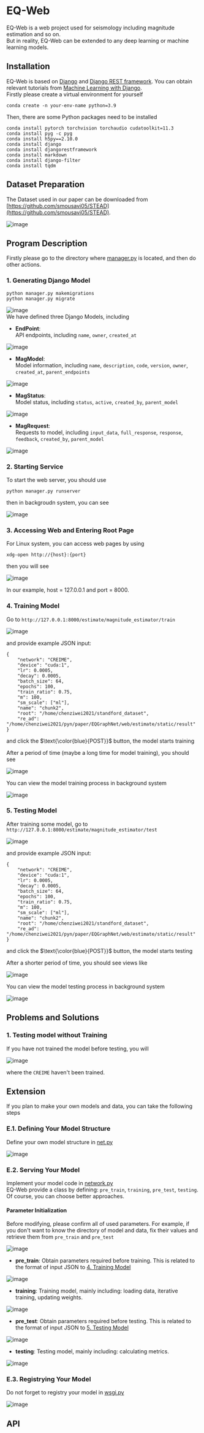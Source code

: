 # EQ-Web
EQ-Web is a web project used for seismology including magnitude estimation and so on. <br>
But in reality, EQ-Web can be extended to any deep learning or machine learning models. <br>


## Installation
EQ-Web is based on [Django](https://docs.djangoproject.com) and [Django REST framework](https://www.django-rest-framework.org/). You can obtain relevant tutorials from [Machine Learning with Django](https://www.deploymachinelearning.com/).<br>
Firstly please create a virtual environment for yourself<br>
```
conda create -n your-env-name python=3.9
```
Then, there are some Python packages need to be installed<br>
```
conda install pytorch torchvision torchaudio cudatoolkit=11.3
conda install pyg -c pyg
conda install h5py==2.10.0
conda install django
conda install djangorestframework
conda install markdown
conda install django-filter
conda install tqdm
```


## Dataset Preparation
The Dataset used in our paper can be downloaded from [https://github.com/smousavi05/STEAD](https://github.com/smousavi05/STEAD).

![image](https://github.com/czw1296924847/EQ-Web/blob/main/image/dataset_structure.png)<br>

## Program Description
Firstly please go to the directory where [manager.py](https://github.com/czw1296924847/EQ-Web/blob/main/manage.py) is located, and then do other actions.

### 1. Generating Django Model
```
python manager.py makemigrations
python manager.py migrate
```
![image](https://github.com/czw1296924847/EQ-Web/blob/main/image/generate_model.png)<br>
We have defined three Django Models, including<br>
- **EndPoint**:<br>
API endpoints,       including `name`, `owner`, `created_at` <br>

![image](https://github.com/czw1296924847/EQ-Web/blob/main/image/EndPoint.png)<br>


- **MagModel**:<br>
Model information,   including `name`, `description`, `code`, `version`, `owner`, `created_at`, `parent_endpoints` <br>

![image](https://github.com/czw1296924847/EQ-Web/blob/main/image/MagModel.png)<br>


- **MagStatus**:<br>
Model status,       including `status`, `active`, `created_by`, `parent_model` <br>

![image](https://github.com/czw1296924847/EQ-Web/blob/main/image/MagStatus.png)<br>


- **MagRequest**:<br>
Requests to model,   including `input_data`, `full_response`, `response`, `feedback`, `created_by`, `parent_model`

![image](https://github.com/czw1296924847/EQ-Web/blob/main/image/MagRequest.png)<br>



### 2. Starting Service
To start the web server, you should use
```
python manager.py runserver
```
then in backgroudn system, you can see <br>

![image](https://github.com/czw1296924847/EQ-Web/blob/main/image/run_server.png)<br>

### 3. Accessing Web and Entering Root Page
For Linux system, you can access web pages by using <br>
```
xdg-open http://{host}:{port}
```
then you will see <br>

![image](https://github.com/czw1296924847/EQ-Web/blob/main/image/root_page.png)<br>

In our example, host = 127.0.0.1 and port = 8000.


### 4. Training Model
<a name="section-train"></a>  Go to `http://127.0.0.1:8000/estimate/magnitude_estimator/train` <br>

![image](https://github.com/czw1296924847/EQ-Web/blob/main/image/train_before.png)<br>

and provide example JSON input:
```
{
    "network": "CREIME",
    "device": "cuda:1",
    "lr": 0.0005,
    "decay": 0.0005,
    "batch_size": 64,
    "epochs": 100,
    "train_ratio": 0.75,
    "m": 100,
    "sm_scale": ["ml"],
    "name": "chunk2",
    "root": "/home/chenziwei2021/standford_dataset",
    "re_ad": "/home/chenziwei2021/pyn/paper/EQGraphNet/web/estimate/static/result"
}
```
and click the $\text{\color{blue}{POST}}$ button, the model starts training <br>

After a period of time (maybe a long time for model training), you should see <br>

![image](https://github.com/czw1296924847/EQ-Web/blob/main/image/train_after.png)<br>

You can view the model training process in background system <br>

![image](https://github.com/czw1296924847/EQ-Web/blob/main/image/train_process.png)

### 5. Testing Model
<a name="section-test"></a> After training some model, go to `http://127.0.0.1:8000/estimate/magnitude_estimator/test` <br>

![image](https://github.com/czw1296924847/EQ-Web/blob/main/image/test_before.png)<br>

and provide example JSON input:
```
{
    "network": "CREIME",
    "device": "cuda:1",
    "lr": 0.0005,
    "decay": 0.0005,
    "batch_size": 64,
    "epochs": 100,
    "train_ratio": 0.75,
    "m": 100,
    "sm_scale": ["ml"],
    "name": "chunk2",
    "root": "/home/chenziwei2021/standford_dataset",
    "re_ad": "/home/chenziwei2021/pyn/paper/EQGraphNet/web/estimate/static/result"
}
```
and click the $\text{\color{blue}{POST}}$ button, the model starts testing <br>

After a shorter period of time, you should see views like <br>

![image](https://github.com/czw1296924847/EQ-Web/blob/main/image/test_after.png)<br>

You can view the model testing process in background system <br>

![image](https://github.com/czw1296924847/EQ-Web/blob/main/image/test_process.png)<br>


## Problems and Solutions

### 1. Testing model without Training
If you have not trained the model before testing, you will <br>

![image](https://github.com/czw1296924847/EQ-Web/blob/main/image/not_train.png)<br>

where the `CREIME` haven't been trained.


## Extension
If you plan to make your own models and data, you can take the following steps <br>

### E.1. Defining Your Model Structure
Define your own model structure in [net.py](https://github.com/czw1296924847/EQ-Web/blob/main/func/net.py) <br>

![image](https://github.com/czw1296924847/EQ-Web/blob/main/image/net.png)<br>

### E.2. Serving Your Model
Implement your model code in [network.py](https://github.com/czw1296924847/EQ-Web/blob/main/estimate/network.py) <br>
EQ-Web provide a class by defining: `pre_train`, `training`, `pre_test`, `testing`. Of course, you can choose better approaches. <br>

#### Parameter Initialization
Before modifying, please confirm all of used parameters. For example, if you don't want to know the directory of model and data, fix their values and retrieve them from `pre_train` and `pre_test` <br>

![image](https://github.com/czw1296924847/EQ-Web/blob/main/image/init.png)<br>


- **pre_train**: Obtain parameters required before training. This is related to the format of input JSON to [4. Training Model](#section-train) <br>

![image](https://github.com/czw1296924847/EQ-Web/blob/main/image/pre_train.png)<br>


- **training**: Training model, mainly including: loading data, iterative training, updating weights. <br>

![image](https://github.com/czw1296924847/EQ-Web/blob/main/image/training.png)<br>


- **pre_test**: Obtain parameters required before testing. This is related to the format of input JSON to [5. Testing Model](#section-test) <br>

![image](https://github.com/czw1296924847/EQ-Web/blob/main/image/pre_test.png)<br>


- **testing**: Testing model, mainly including: calculating metrics.<br>

![image](https://github.com/czw1296924847/EQ-Web/blob/main/image/testing.png)<br>


### E.3. Registrying Your Model
Do not forget to registry your model in [wsgi.py](https://github.com/czw1296924847/EQ-Web/blob/main/web/wsgi.py) <br>

![image](https://github.com/czw1296924847/EQ-Web/blob/main/image/wsgi.png)<br>


## API

